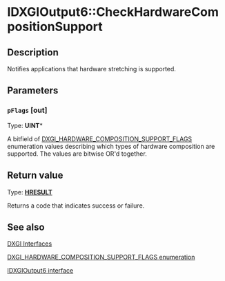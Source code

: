 # IDXGIOutput6::CheckHardwareCompositionSupport

## Description

Notifies applications that hardware stretching is supported.

## Parameters

### `pFlags` [out]

Type: **UINT***

A bitfield of [DXGI_HARDWARE_COMPOSITION_SUPPORT_FLAGS](https://learn.microsoft.com/windows/desktop/api/dxgi1_6/ne-dxgi1_6-dxgi_hardware_composition_support_flags) enumeration values describing which types of hardware composition are supported. The values are bitwise OR'd together.

## Return value

Type: **[HRESULT](https://learn.microsoft.com/windows/win32/com/structure-of-com-error-codes)**

Returns a code that indicates success or failure.

## See also

[DXGI Interfaces](https://learn.microsoft.com/windows/desktop/direct3ddxgi/d3d10-graphics-reference-dxgi-interfaces)

[DXGI_HARDWARE_COMPOSITION_SUPPORT_FLAGS enumeration](https://learn.microsoft.com/windows/desktop/api/dxgi1_6/ne-dxgi1_6-dxgi_hardware_composition_support_flags)

[IDXGIOutput6 interface](https://learn.microsoft.com/windows/desktop/api/dxgi1_6/nn-dxgi1_6-idxgioutput6)